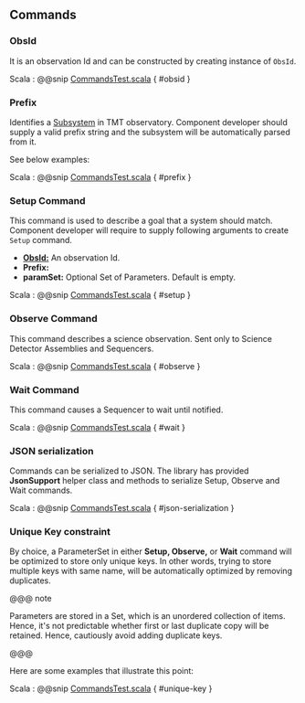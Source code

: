 ## Commands

### ObsId

It is an observation Id and can be constructed by creating instance of `ObsId`. 

Scala
:   @@snip [CommandsTest.scala](../../../../../examples/src/test/scala/csw/services/messages/CommandsTest.scala) { #obsid }

### Prefix

Identifies a [Subsystem](subsystem.html) in TMT observatory. Component developer should supply a valid prefix string and the subsystem will be automatically parsed from it. 

See below examples:

Scala
:   @@snip [CommandsTest.scala](../../../../../examples/src/test/scala/csw/services/messages/CommandsTest.scala) { #prefix }

### Setup Command

This command is used to describe a goal that a system should match. Component developer will require to supply following arguments to create `Setup` command.

 * **[ObsId:](commands.html#ObsId)**  An observation Id.
 * **Prefix:**
 * **paramSet:** Optional Set of Parameters. Default is empty.
 
Scala
:   @@snip [CommandsTest.scala](../../../../../examples/src/test/scala/csw/services/messages/CommandsTest.scala) { #setup }
 
 
### Observe Command

This command describes a science observation. Sent only to Science Detector Assemblies and Sequencers.

Scala
:   @@snip [CommandsTest.scala](../../../../../examples/src/test/scala/csw/services/messages/CommandsTest.scala) { #observe }

### Wait Command

This command causes a Sequencer to wait until notified.

Scala
:   @@snip [CommandsTest.scala](../../../../../examples/src/test/scala/csw/services/messages/CommandsTest.scala) { #wait }

### JSON serialization
Commands can be serialized to JSON. The library has provided **JsonSupport** helper class and methods to serialize Setup, Observe and Wait commands.

Scala
:   @@snip [CommandsTest.scala](../../../../../examples/src/test/scala/csw/services/messages/CommandsTest.scala) { #json-serialization }

### Unique Key constraint

By choice, a ParameterSet in either **Setup, Observe,** or **Wait** command will be optimized to store only unique keys. In other words, trying to store multiple keys with same name, will be automatically optimized by removing duplicates.

@@@ note

Parameters are stored in a Set, which is an unordered collection of items. Hence, it's not predictable whether first or last duplicate copy will be retained. Hence, cautiously avoid adding duplicate keys.

@@@    

Here are some examples that illustrate this point:

Scala
:   @@snip [CommandsTest.scala](../../../../../examples/src/test/scala/csw/services/messages/CommandsTest.scala) { #unique-key }